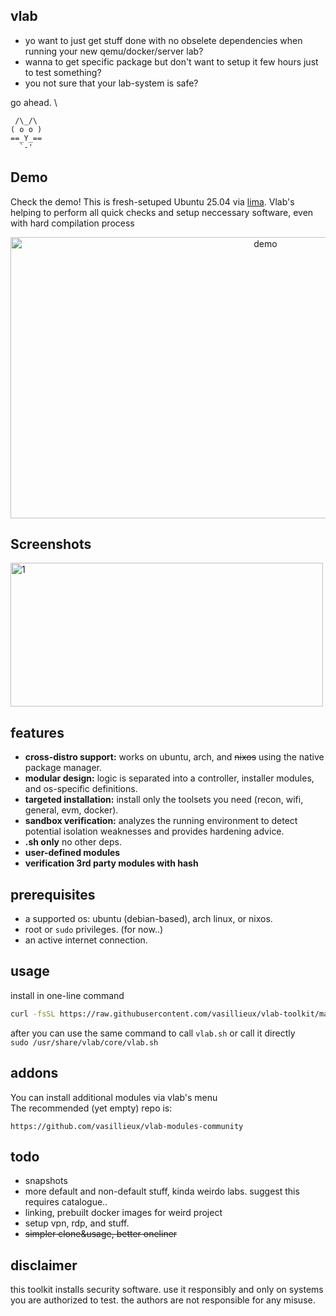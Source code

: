 ## vlab

- yo want to just get stuff done with no obselete dependencies 
when running your new qemu/docker/server lab?
- wanna to get specific package but don't want to setup it few hours just to test something?
- you not sure that your lab-system is safe?

go ahead. \

```
 /\_/\
( o o )
==_Y_==
  `-'
```

## Demo
Check the demo! This is fresh-setuped Ubuntu 25.04 via [lima](https://github.com/lima-vm/lima). 
Vlab's helping to perform all quick checks and setup neccessary software, even with hard compilation process
<p align="center">
    <img width="800" height="450" alt="demo" src="https://github.com/user-attachments/assets/7d3fdebb-805a-4460-b53a-7cc802103bcb" />
</p>

## Screenshots
<p>
    <img width="500" height="230" alt="1" src="https://github.com/user-attachments/assets/b8bd8d51-8feb-4cf9-8176-ed36b02574b1" />
</p>


## features

-   **cross-distro support:** works on ubuntu, arch, and <del>nixos</del> using the native package manager.
-   **modular design:** logic is separated into a controller, installer modules, and os-specific definitions.
-   **targeted installation:** install only the toolsets you need (recon, wifi, general, evm, docker).
-   **sandbox verification:** analyzes the running environment to detect potential isolation weaknesses and provides hardening advice.
-   **.sh only** no other deps.
-   **user-defined modules**
-   **verification 3rd party modules with hash**

## prerequisites

-   a supported os: ubuntu (debian-based), arch linux, or nixos.
-   root or `sudo` privileges. (for now..)
-   an active internet connection.

## usage

install in one-line command 
```sh
curl -fsSL https://raw.githubusercontent.com/vasillieux/vlab-toolkit/main/bootstrap.sh | sudo bash
```

after you can use the same command to call `vlab.sh` or 
call it directly \
```sudo /usr/share/vlab/core/vlab.sh```

## addons 

You can install additional modules via vlab's menu \
The recommended (yet empty) repo is:

`https://github.com/vasillieux/vlab-modules-community`

## todo 

- snapshots 
- more default and non-default stuff, kinda weirdo labs. suggest this requires catalogue..
- linking, prebuilt docker images for weird project 
- setup vpn, rdp, and stuff.
- <del>simpler clone&usage, better oneliner </del>

## disclaimer

this toolkit installs security software. use it responsibly and only on systems you are authorized to test. the authors are not responsible for any misuse.
